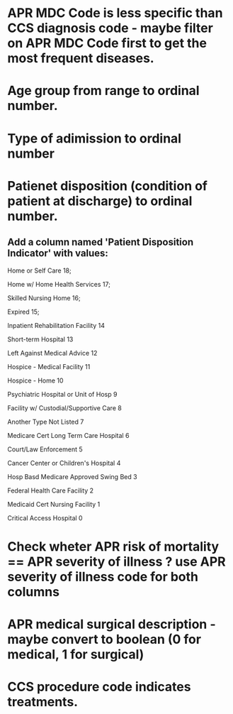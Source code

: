 # APR MDC Code is less specific than CCS diagnosis code - maybe filter on APR MDC Code first to get the most frequent diseases.

# Age group from range to ordinal number.

# Type of adimission to ordinal number

# Patienet disposition (condition of patient at discharge) to ordinal number.

   ## Add a column named 'Patient Disposition Indicator' with values: 
  Home or Self Care                             18;
  
  Home w/ Home Health Services                  17;
  
  Skilled Nursing Home                          16;
  
  Expired                                       15;
  
  Inpatient Rehabilitation Facility             14
  
  Short-term Hospital                           13
  
  Left Against Medical Advice                   12
  
  Hospice - Medical Facility                    11
  
  Hospice - Home                                10
  
  Psychiatric Hospital or Unit of Hosp           9
  
  Facility w/ Custodial/Supportive Care          8
  
  Another Type Not Listed                        7
  
  Medicare Cert Long Term Care Hospital          6
  
  Court/Law Enforcement                          5
  
  Cancer Center or Children's Hospital           4
  
  Hosp Basd Medicare Approved Swing Bed          3
  
  Federal Health Care Facility                   2
  
  Medicaid Cert Nursing Facility                 1
  
  Critical Access Hospital                       0
 

# Check wheter APR risk of mortality == APR severity of illness ? use APR severity of illness code for both columns

# APR medical surgical description - maybe convert to boolean (0 for medical, 1 for surgical)

# CCS procedure code indicates treatments.
